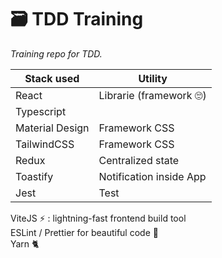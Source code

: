 # 🗃️ TDD Training

_Training repo for TDD._

| Stack used      | Utility                 |
| --------------- | ----------------------- |
| React           | Librarie (framework 🙄) |
| Typescript      |
| Material Design | Framework CSS           |
| TailwindCSS     | Framework CSS           |
| Redux           | Centralized state       |
| Toastify        | Notification inside App |
| Jest            | Test                    |

ViteJS ⚡️ : lightning-fast frontend build tool  
ESLint / Prettier for beautiful code 🥰  
Yarn 🐈

